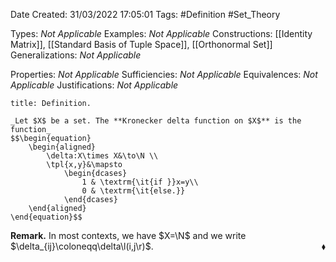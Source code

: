 <div class="topSpace"></div>

Date Created: 31/03/2022 17:05:01
Tags: #Definition #Set_Theory

Types: _Not Applicable_
Examples: _Not Applicable_
Constructions: [[Identity Matrix]], [[Standard Basis of Tuple Space]], [[Orthonormal Set]]
Generalizations: _Not Applicable_

Properties: _Not Applicable_
Sufficiencies: _Not Applicable_
Equivalences: _Not Applicable_
Justifications: _Not Applicable_

``` ad-Definition
title: Definition.

_Let $X$ be a set. The **Kronecker delta function on $X$** is the function_
$$\begin{equation}
    \begin{aligned}
        \delta:X\times X&\to\N \\
        \tpl{x,y}&\mapsto
            \begin{dcases}
                1 & \textrm{\it{if }}x=y\\
                0 & \textrm{\it{else.}}
            \end{dcases}
    \end{aligned}
\end{equation}$$

```

**Remark.** In most contexts, we have $X=\N$ and we write $\delta_{ij}\coloneqq\delta\l(i,j\r)$.<span style="float:right;">$\blacklozenge$</span>
